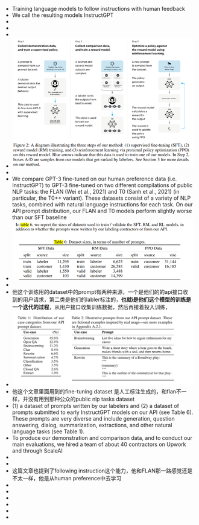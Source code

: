 - Training language models to follow instructions with human feedback
- We call the resulting models InstructGPT
-
-
-
- ![image.png](../assets/image_1679663279497_0.png)
-
- We compare GPT-3 fine-tuned on our human preference data (i.e. InstructGPT) to GPT-3 fine-tuned on two different compilations of public NLP tasks: the FLAN (Wei et al., 2021) and T0 (Sanh et al., 2021) (in particular, the T0++ variant). These datasets consist of a variety of NLP tasks, combined with natural language instructions for each task. On our API prompt distribution, our FLAN and T0
  models perform slightly worse than our SFT baseline
- ![image.png](../assets/image_1679665461543_0.png)
-
- 他这个训练用的dataset中的prompt有两种来源，一个是他们的的api接口收到的用户请求，第二类是他们的labler标注的，**也就i是他们这个模型的训练是一个迭代的过程**，从用户接口收集训练数据，然后再接着投入训练，
- ![image.png](../assets/image_1679664669580_0.png)
- 他这个文章里面用到的fine-tuning dataset 是人工标注生成的，和flan不一样，并没有用到那种公众的public nlp tasks dataset
- (1) a dataset of prompts written by our labelers and (2) a dataset of prompts submitted to early InstructGPT models on our API (see Table 6). These prompts are very diverse and include generation, question answering, dialog, summarization, extractions, and other natural language tasks (see Table 1).
- To produce our demonstration and comparison data, and to conduct our main evaluations, we hired
  a team of about 40 contractors on Upwork and through ScaleAI
-
-
- 这篇文章也提到了following instruction这个能力，他和FLAN那一路感觉还是不太一样，他是从human preference中去学习
-
-
-
-
-
-